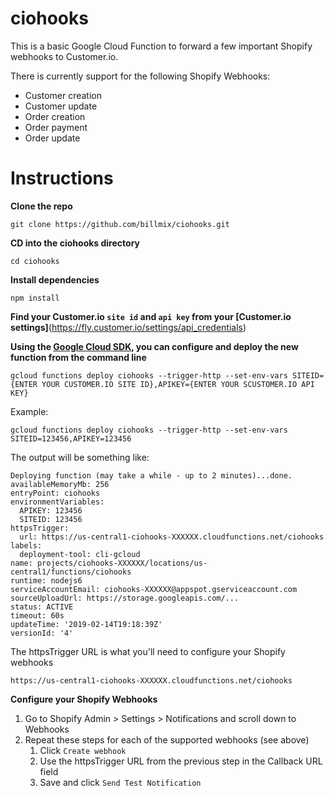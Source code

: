 # ciohooks
This is a basic Google Cloud Function to forward a few important Shopify webhooks to Customer.io.

There is currently support for the following Shopify Webhooks:
- Customer creation
- Customer update
- Order creation
- Order payment
- Order update

# Instructions
**Clone the repo**
```
git clone https://github.com/billmix/ciohooks.git
```

**CD into the ciohooks directory**
```
cd ciohooks
```

**Install dependencies**
```
npm install
```

**Find your Customer.io `site id` and `api key` from your [Customer.io settings]**(https://fly.customer.io/settings/api_credentials)

**Using the [Google Cloud SDK](https://cloud.google.com/sdk/docs/how-to), you can configure and deploy the new function from the command line**

```
gcloud functions deploy ciohooks --trigger-http --set-env-vars SITEID={ENTER YOUR CUSTOMER.IO SITE ID},APIKEY={ENTER YOUR SCUSTOMER.IO API KEY}
```

Example:
```
gcloud functions deploy ciohooks --trigger-http --set-env-vars SITEID=123456,APIKEY=123456
```

The output will be something like: 
```
Deploying function (may take a while - up to 2 minutes)...done.                  
availableMemoryMb: 256
entryPoint: ciohooks
environmentVariables:
  APIKEY: 123456
  SITEID: 123456
httpsTrigger:
  url: https://us-central1-ciohooks-XXXXXX.cloudfunctions.net/ciohooks
labels:
  deployment-tool: cli-gcloud
name: projects/ciohooks-XXXXXX/locations/us-central1/functions/ciohooks
runtime: nodejs6
serviceAccountEmail: ciohooks-XXXXXX@appspot.gserviceaccount.com
sourceUploadUrl: https://storage.googleapis.com/...
status: ACTIVE
timeout: 60s
updateTime: '2019-02-14T19:18:39Z'
versionId: '4'
```

The httpsTrigger URL is what you'll need to configure your Shopify webhooks

```
https://us-central1-ciohooks-XXXXXX.cloudfunctions.net/ciohooks
```

**Configure your Shopify Webhooks**
1. Go to Shopify Admin > Settings > Notifications and scroll down to Webhooks
1. Repeat these steps for each of the supported webhooks (see above)
    1. Click `Create webhook`
    1. Use the httpsTrigger URL from the previous step in the Callback URL field
    1. Save and click `Send Test Notification`
